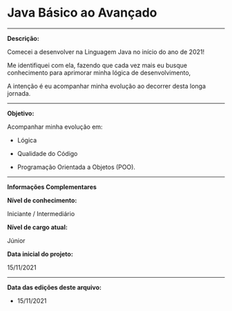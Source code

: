 # Java Básico ao Avançado

-----------------------------------------------------------------------------------------------------------------------------------------------------------------------------------

**Descrição:**

Comecei a desenvolver na Linguagem Java no início do ano de 2021!

Me identifiquei com ela, fazendo que cada vez mais eu busque conhecimento para aprimorar minha lógica de desenvolvimento,

A intenção é eu acompanhar minha evolução ao decorrer desta longa jornada.

-----------------------------------------------------------------------------------------------------------------------------------------------------------------------------------

**Objetivo:**

Acompanhar minha evolução em: 

- Lógica

- Qualidade do Código

- Programação Orientada a Objetos (POO).

-----------------------------------------------------------------------------------------------------------------------------------------------------------------------------------

**Informações Complementares**

**Nível de conhecimento:**

Iniciante / Intermediário

**Nível de cargo atual:**

Júnior

**Data inicial do projeto:**

15/11/2021

-----------------------------------------------------------------------------------------------------------------------------------------------------------------------------------

**Data das edições deste arquivo:**

- 15/11/2021
